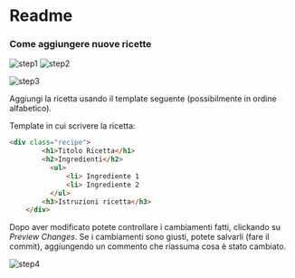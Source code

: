 # Readme
### Come aggiungere nuove ricette

![step1](https://user-images.githubusercontent.com/55953814/206896244-7ef88984-0493-4dea-abb3-4db5d635cc5e.png)
![step2](https://user-images.githubusercontent.com/55953814/206896253-ac2f3805-a8a0-497c-85fa-b8ee77ead7ad.png)

![step3](https://user-images.githubusercontent.com/55953814/206896255-a9b4fb75-7dac-409f-9065-860ac3e8a26a.png)

Aggiungi la ricetta usando il template seguente (possibilmente in ordine alfabetico).

Template in cui scrivere la ricetta:

```html
<div class="recipe">             
        <h1>Titolo Ricetta</h1>
        <h2>Ingredienti</h2>
          <ul>
              <li> Ingrediente 1
              <li> Ingrediente 2
          </ul>
        <h3>Istruzioni ricetta</h3>
    </div>
```

Dopo aver modificato potete controllare i cambiamenti fatti, clickando su _Preview Changes_.
Se i cambiamenti sono giusti, potete salvarli (fare il commit), aggiungendo un commento che riassuma cosa è stato cambiato.

![step4](https://user-images.githubusercontent.com/55953814/206896602-3e6c8654-f137-4e7f-a426-e72da6f92499.png)
